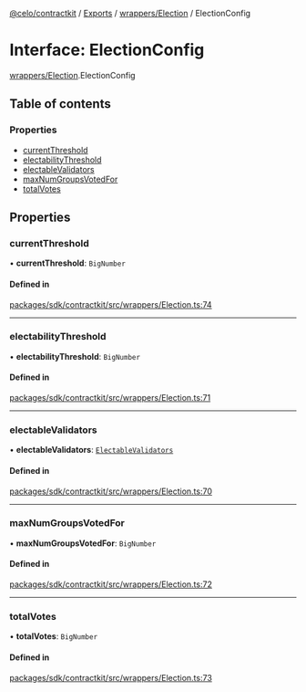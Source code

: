 [@celo/contractkit](../README.md) / [Exports](../modules.md) / [wrappers/Election](../modules/wrappers_Election.md) / ElectionConfig

# Interface: ElectionConfig

[wrappers/Election](../modules/wrappers_Election.md).ElectionConfig

## Table of contents

### Properties

- [currentThreshold](wrappers_Election.ElectionConfig.md#currentthreshold)
- [electabilityThreshold](wrappers_Election.ElectionConfig.md#electabilitythreshold)
- [electableValidators](wrappers_Election.ElectionConfig.md#electablevalidators)
- [maxNumGroupsVotedFor](wrappers_Election.ElectionConfig.md#maxnumgroupsvotedfor)
- [totalVotes](wrappers_Election.ElectionConfig.md#totalvotes)

## Properties

### currentThreshold

• **currentThreshold**: `BigNumber`

#### Defined in

[packages/sdk/contractkit/src/wrappers/Election.ts:74](https://github.com/celo-org/developer-tooling/blob/master/packages/sdk/contractkit/src/wrappers/Election.ts#L74)

___

### electabilityThreshold

• **electabilityThreshold**: `BigNumber`

#### Defined in

[packages/sdk/contractkit/src/wrappers/Election.ts:71](https://github.com/celo-org/developer-tooling/blob/master/packages/sdk/contractkit/src/wrappers/Election.ts#L71)

___

### electableValidators

• **electableValidators**: [`ElectableValidators`](wrappers_Election.ElectableValidators.md)

#### Defined in

[packages/sdk/contractkit/src/wrappers/Election.ts:70](https://github.com/celo-org/developer-tooling/blob/master/packages/sdk/contractkit/src/wrappers/Election.ts#L70)

___

### maxNumGroupsVotedFor

• **maxNumGroupsVotedFor**: `BigNumber`

#### Defined in

[packages/sdk/contractkit/src/wrappers/Election.ts:72](https://github.com/celo-org/developer-tooling/blob/master/packages/sdk/contractkit/src/wrappers/Election.ts#L72)

___

### totalVotes

• **totalVotes**: `BigNumber`

#### Defined in

[packages/sdk/contractkit/src/wrappers/Election.ts:73](https://github.com/celo-org/developer-tooling/blob/master/packages/sdk/contractkit/src/wrappers/Election.ts#L73)
